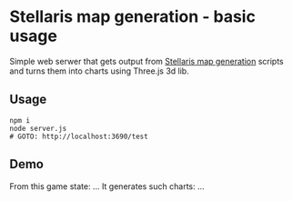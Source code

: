 Stellaris map generation - basic usage
======================================

Simple web serwer that gets output from [Stellaris map generation](https://github.com/khronedev/stellaris-map-generation) scripts and turns them into charts using Three.js 3d lib.

Usage
-----

```
npm i
node server.js
# GOTO: http://localhost:3690/test
```

Demo
----

From this game state:
...
It generates such charts:
...

